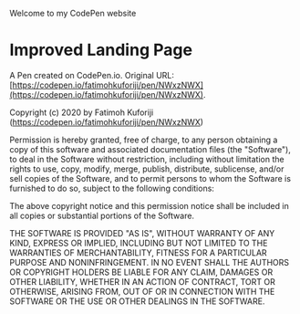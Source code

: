 Welcome to my CodePen website

# Improved Landing Page

A Pen created on CodePen.io. Original URL: [https://codepen.io/fatimohkuforiji/pen/NWxzNWX](https://codepen.io/fatimohkuforiji/pen/NWxzNWX).


Copyright (c) 2020 by Fatimoh Kuforiji (https://codepen.io/fatimohkuforiji/pen/NWxzNWX)

Permission is hereby granted, free of charge, to any person obtaining a copy of this software and associated documentation files (the "Software"), to deal in the Software without restriction, including without limitation the rights to use, copy, modify, merge, publish, distribute, sublicense, and/or sell copies of the Software, and to permit persons to whom the Software is furnished to do so, subject to the following conditions:

The above copyright notice and this permission notice shall be included in all copies or substantial portions of the Software.

THE SOFTWARE IS PROVIDED "AS IS", WITHOUT WARRANTY OF ANY KIND, EXPRESS OR IMPLIED, INCLUDING BUT NOT LIMITED TO THE WARRANTIES OF MERCHANTABILITY, FITNESS FOR A PARTICULAR PURPOSE AND NONINFRINGEMENT. IN NO EVENT SHALL THE AUTHORS OR COPYRIGHT HOLDERS BE LIABLE FOR ANY CLAIM, DAMAGES OR OTHER LIABILITY, WHETHER IN AN ACTION OF CONTRACT, TORT OR OTHERWISE, ARISING FROM, OUT OF OR IN CONNECTION WITH THE SOFTWARE OR THE USE OR OTHER DEALINGS IN THE SOFTWARE.

